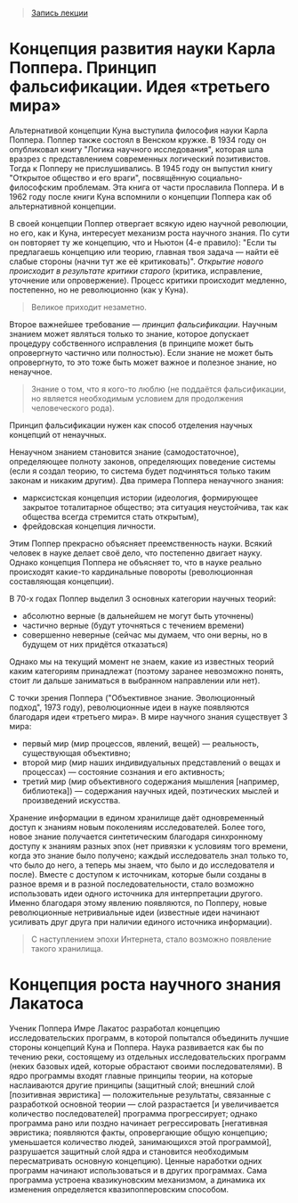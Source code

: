 > [Запись лекции](https://drive.google.com/open?id=0B_ciiYZxHJLSNUlPWEExcHBvc1U)


# Концепция развития науки Карла Поппера. Принцип фальсификации. Идея «третьего мира»

Альтернативой концепции Куна выступила философия науки Карла Поппера.
Поппер также состоял в Венском кружке.
В 1934 году он опубликовал книгу "Логика научного исследования", которая шла вразрез с представлением современных логический позитивистов.
Тогда к Попперу не прислушивались.
В 1945 году он выпустил книгу "Открытое общество и его враги", посвящённую социально-философским проблемам.
Эта книга от части прославила Поппера.
И в 1962 году после книги Куна вспомнили о концепции Поппера как об альтернативной концепции.

В своей концепции Поппер отвергает всякую идею научной революции, но его, как и Куна, интересует механизм роста научного знания.
По сути он повторяет ту же концепцию, что и Ньютон (4-е правило): "Если ты предлагаешь концепцию или теорию, главная твоя задача — найти её слабые стороны (начни тут же её критиковать)".
_Открытие нового происходит в результате критики старого_ (критика, исправление, уточнение или опровержение).
Процесс критики происходит медленно, постепенно, но не революционно (как у Куна).
> Великое приходит незаметно.

Второе важнейшее требование — _принцип фальсификации_.
Научным знанием может являться только то знание, которое допускает процедуру собственного исправления (в принципе может быть опровергнуто частично или полностью).
Если знание не может быть опровергнуто, то это тоже быть может важное и полезное знание, но ненаучное.
> Знание о том, что я кого-то люблю (не поддаётся фальсификации, но является необходимым условием для продолжения человеческого рода).

Принцип фальсификации нужен как способ отделения научных концепций от ненаучных.

Ненаучном знанием становится знание (самодостаточное), определяющее полноту законов, определяющих поведение системы (если я создал теорию, то система будет подчиняться только таким законам и никаким другим).
Два примера Поппера ненаучного знания:
- марксистская концепция истории (идеология, формирующее закрытое тоталитарное общество; эта ситуация неустойчива, так как общества всегда стремится стать открытым),
- фрейдовская концепция личности.

Этим Поппер прекрасно объясняет преемственность науки.
Всякий человек в науке делает своё дело, что постепенно двигает науку.
Однако концепция Поппера не объясняет то, что в науке реально происходят какие-то кардинальные повороты (революционная составляющая концепции).

В 70-х годах Поппер выделил 3 основных категории научных теорий:
- абсолютно верные (в дальнейшем не могут быть уточнены)
- частично верные (будут уточняться с течением времени)
- совершенно неверные (сейчас мы думаем, что они верны, но в будущем от них придётся отказаться)

Однако мы на текущий момент не знаем, какие из известных теорий каким категориям принадлежат (поэтому заранее невозможно понять, стоит ли дальше заниматься в выбранном направлении или нет).

С точки зрения Поппера ("Объективное знание. Эволюционный подход", 1973 году), революционные идеи в науке появляются благодаря идеи «третьего мира».
В мире научного знания существует 3 мира:
- первый мир (мир процессов, явлений, вещей) — реальность, существующая объективно;
- второй мир (мир наших индивидуальных представлений о вещах и процессах) — состояние сознания и его активность;
- третий мир (мир объективного содержания мышления [например, библиотека]) — содержания научных идей, поэтических мыслей и произведений искусства.

Хранение информации в едином хранилище даёт одновременный доступ к знаниям новым поколениям исследователей.
Более того, новое знание получается синтетическим благодаря синхронному доступу к знаниям разных эпох (нет привязки к условиям того времени, когда это знание было получено; каждый исследователь знал только то, что было до него, а теперь мы знаем, что было и до исследователя и после).
Вместе с доступом к источникам, которые были созданы в разное время и в разной последовательности, стало возможно использовать идеи одного источника для интерпретации другого.
Именно благодаря этому явлению появляются, по Попперу, новые революционные нетривиальные идеи (известные идеи начинают усиливать друг друга при наличии единого источника информации).
> С наступлением эпохи Интернета, стало возможно появление такого хранилища.


# Концепция роста научного знания Лакатоса

Ученик Поппера Имре Лакатос разработал концепцию исследовательских программ, в которой попытался объединить лучшие стороны концепций Куна и Поппера.
Наука развивается как бы по течению реки, состоящему из отдельных исследовательских программ (неких базовых идей, которые обрастают своими последователями).
В ядро программы входят главные принципы теории, на которые наслаиваются другие принципы (защитный слой; внешний слой [позитивная эвристика] — положительные результаты, связанные с разработкой основной теории — слой разрастается [и увеличивается количество последователей] программа прогрессирует; однако программа рано или поздно начинает регрессировать [негативная эвристика; появляются факты, опровергающие общую концепцию; уменьшается количество людей, занимающихся этой программой], разрушается защитный слой ядра и становится необходимым пересматривать основную концепцию).
Ценные наработки одних программ начинают использоваться и в других программах.
Сама программа устроена квазикуновским механизмом, а динамика их изменения определяется квазипопперовским способом.